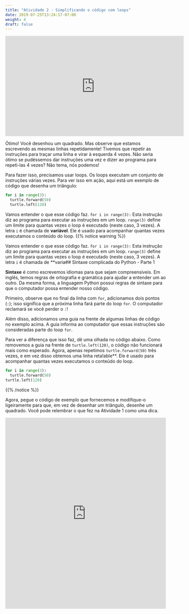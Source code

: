 ```yaml
---
title: "Atividade 2 - Simplificando o código com loops"
date: 2019-07-25T13:24:17-07:00
weight: 4
draft: false
---
```


<p style="text-align: center;"><iframe width="560" height="315" src="https://www.youtube.com/embed/kGhMGdqqV-w" frameborder="0" allow="accelerometer; autoplay; clipboard-write; encrypted-media; gyroscope; picture-in-picture" allowfullscreen></iframe></p>

Ótimo! Você desenhou um quadrado. Mas observe que estamos escrevendo as mesmas linhas repetidamente! Tivemos que repetir as instruções para traçar uma linha e virar à esquerda 4 vezes. Não seria ótimo se pudéssemos dar instruções uma vez e dizer ao programa para repeti-las 4 vezes? Não tema, nós podemos!

Para fazer isso, precisamos usar loops. Os loops executam um conjunto de instruções várias vezes. Para ver isso em ação, aqui está um exemplo de código que desenha um triângulo:

``` python
for i in range(3):
  turtle.forward(50)
  turtle.left(120)
```

Vamos entender o que esse código faz. `for i in range(3):` Esta instrução diz ao programa para executar as instruções em um loop. `range(3)` define um limite para quantas vezes o loop é executado (neste caso, 3 vezes). A letra `i` é chamada de **variável**. Ele é usado para acompanhar quantas vezes executamos o conteúdo do loop.
{{% notice warning %}}

Vamos entender o que esse código faz. `for i in range(3):` Esta instrução diz ao programa para executar as instruções em um loop. `range(3)` define um limite para quantas vezes o loop é executado (neste caso, 3 vezes). A letra `i` é chamada de **varia## Sintaxe complicada do Python - Parte 1

**Sintaxe** é como escrevemos idiomas para que sejam compreensíveis. Em inglês, temos regras de ortografia e gramática para ajudar a entender um ao outro. Da mesma forma, a linguagem Python possui regras de sintaxe para que o computador possa entender nosso código.

Primeiro, observe que no final da linha com `for`, adicionamos dois pontos (`:`); isso significa que a próxima linha fará parte do loop `for`. O computador reclamará se você perder o `:`!

Além disso, adicionamos uma guia na frente de algumas linhas de código no exemplo acima. A guia informa ao computador que essas instruções são consideradas parte do loop `for`.

Para ver a diferença que isso faz, dê uma olhada no código abaixo. Como removemos a guia na frente de `turtle.left(120)`, o código não funcionará mais como esperado. Agora, apenas repetimos `turtle.forward(50)` três vezes, e em vez disso obtemos uma linha reta!able**. Ele é usado para acompanhar quantas vezes executamos o conteúdo do loop.

``` python
for i in range(3):
  turtle.forward(50)
turtle.left(120)
```

{{% /notice %}}

Agora, pegue o código de exemplo que fornecemos e modifique-o ligeiramente para que, em vez de desenhar um triângulo, desenhe um quadrado. Você pode relembrar o que fez na Atividade 1 como uma dica.

<iframe src="https://trinket.io/embed/python/892913b49a" width="100%" height="600" frameborder="0" marginwidth="0" marginheight="0" allowfullscreen></iframe>